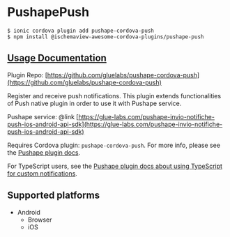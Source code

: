 # PushapePush

```text
$ ionic cordova plugin add pushape-cordova-push
$ npm install @ischemaview-awesome-cordova-plugins/pushape-push
```

## [Usage Documentation](https://danielsogl.gitbook.io/awesome-cordova-plugins/plugins/pushape-push/)

Plugin Repo: [https://github.com/gluelabs/pushape-cordova-push](https://github.com/gluelabs/pushape-cordova-push)

Register and receive push notifications. This plugin extends functionalities of Push native plugin in order to use it with Pushape service.

Pushape service: @link [https://glue-labs.com/pushape-invio-notifiche-push-ios-android-api-sdk](https://glue-labs.com/pushape-invio-notifiche-push-ios-android-api-sdk)

Requires Cordova plugin: `pushape-cordova-push`. For more info, please see the [Pushape plugin docs](https://github.com/gluelabs/pushape-cordova-push).

For TypeScript users, see the [Pushape plugin docs about using TypeScript for custom notifications](https://github.com/gluelabs/pushape-cordova-push/blob/master/docs/PUSHAPE_TYPESCRIPT.md).

## Supported platforms

* Android
  * Browser
  * iOS

